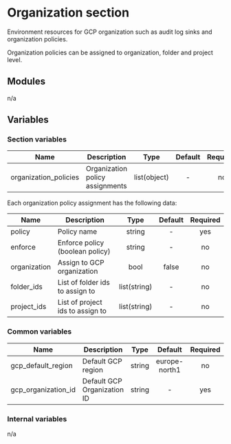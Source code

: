 # Organization section

Environment resources for GCP organization such as audit log sinks and organization policies.

Organization policies can be assigned to organization, folder and project level.

## Modules

n/a

## Variables

### Section variables

| Name | Description | Type | Default | Required |
|------|-------------|:----:|:-----:|:-----:|
| organization_policies | Organization policy assignments | list(object) | - | no |

Each organization policy assignment has the following data:

| Name | Description | Type | Default | Required |
|------|-------------|:----:|:-----:|:-----:|
| policy | Policy name | string | - | yes |
| enforce | Enforce policy (boolean policy) | string | - | no |
| organization | Assign to GCP organization | bool | false | no |
| folder_ids | List of folder ids to assign to | list(string) | - | no |
| project_ids | List of project ids to assign to | list(string) | - | no |

### Common variables

| Name | Description | Type | Default | Required |
|------|-------------|:----:|:-----:|:-----:|
| gcp\_default\_region |  Default GCP region | string | europe-north1 | no |
| gcp\_organization\_id |  Default GCP Organization ID | string | - | yes |

### Internal variables

n/a
